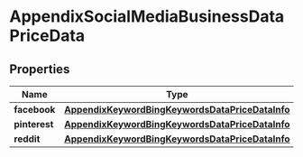 

# AppendixSocialMediaBusinessDataPriceData


## Properties

| Name | Type | Description | Notes |
|------------ | ------------- | ------------- | -------------|
|**facebook** | [**AppendixKeywordBingKeywordsDataPriceDataInfo**](AppendixKeywordBingKeywordsDataPriceDataInfo.md) |  |  [optional] |
|**pinterest** | [**AppendixKeywordBingKeywordsDataPriceDataInfo**](AppendixKeywordBingKeywordsDataPriceDataInfo.md) |  |  [optional] |
|**reddit** | [**AppendixKeywordBingKeywordsDataPriceDataInfo**](AppendixKeywordBingKeywordsDataPriceDataInfo.md) |  |  [optional] |



